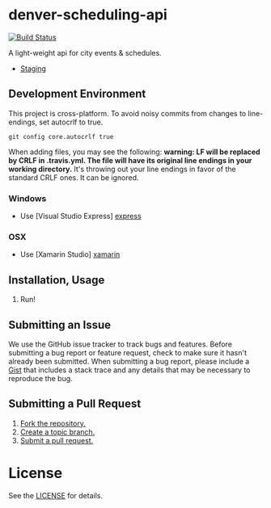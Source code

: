 denver-scheduling-api
=====================

[![Build Status][build_png]][travis]
 
A light-weight api for city events &amp; schedules.

* [Staging][staging]

[build_png]: https://travis-ci.org/codeforamerica/denver-schedules-api.png?branch=master
[travis]: https://travis-ci.org/codeforamerica/denver-scedules-api
[staging]: http://staging-denver-now-api.herokuapp.com/

## Development Environment

This project is cross-platform. To avoid noisy commits from changes to line-endings, set autocrlf to true. 
```
git config core.autocrlf true
```

When adding files, you may see the following: **warning: LF will be replaced by CRLF in .travis.yml. The file will have its original line endings in your working directory.** It's throwing out your line endings in favor of the standard CRLF ones. It can be ignored.

### Windows
* Use [Visual Studio Express] [express]

### OSX
* Use [Xamarin Studio] [xamarin]

[express]: http://www.microsoft.com/en-us/download/details.aspx?id=34673
[xamarin]: http://xamarin.com/download

## Installation, Usage

1. Run!


## Submitting an Issue
We use the GitHub issue tracker to track bugs and features. Before submitting a bug report or feature request, check to make sure it hasn't already been submitted. When submitting a bug report, please include a [Gist][] that includes a stack trace and any details that may be necessary to reproduce the bug.

[gist]: https://gist.github.com/

## Submitting a Pull Request
1. [Fork the repository.][fork]
2. [Create a topic branch.][branch]
3. [Submit a pull request.][pr]

[fork]: http://help.github.com/fork-a-repo/
[branch]: http://learn.github.com/p/branching.html
[pr]: http://help.github.com/send-pull-requests/

# License
See the [LICENSE][] for details.

[license]: https://github.com/codeforamerica/denver-schedules-api/blob/master/LICENSE
